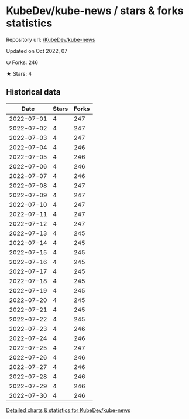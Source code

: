 # KubeDev/kube-news / stars & forks statistics

Repository url: [/KubeDev/kube-news](https://github.com/KubeDev/kube-news)

Updated on Oct 2022, 07

☋ Forks: 246

★ Stars: 4

## Historical data
| Date | Stars | Forks |
|------|-------|-------|
| 2022-07-01 | 4 | 247 | 
| 2022-07-02 | 4 | 247 | 
| 2022-07-03 | 4 | 247 | 
| 2022-07-04 | 4 | 246 | 
| 2022-07-05 | 4 | 246 | 
| 2022-07-06 | 4 | 246 | 
| 2022-07-07 | 4 | 246 | 
| 2022-07-08 | 4 | 247 | 
| 2022-07-09 | 4 | 247 | 
| 2022-07-10 | 4 | 247 | 
| 2022-07-11 | 4 | 247 | 
| 2022-07-12 | 4 | 247 | 
| 2022-07-13 | 4 | 245 | 
| 2022-07-14 | 4 | 245 | 
| 2022-07-15 | 4 | 245 | 
| 2022-07-16 | 4 | 245 | 
| 2022-07-17 | 4 | 245 | 
| 2022-07-18 | 4 | 245 | 
| 2022-07-19 | 4 | 245 | 
| 2022-07-20 | 4 | 245 | 
| 2022-07-21 | 4 | 245 | 
| 2022-07-22 | 4 | 245 | 
| 2022-07-23 | 4 | 246 | 
| 2022-07-24 | 4 | 246 | 
| 2022-07-25 | 4 | 247 | 
| 2022-07-26 | 4 | 246 | 
| 2022-07-27 | 4 | 246 | 
| 2022-07-28 | 4 | 246 | 
| 2022-07-29 | 4 | 246 | 
| 2022-07-30 | 4 | 246 | 


[Detailed charts & statistics for KubeDev/kube-news](https://reviewgithub.com/rep/KubeDev/kube-news)
